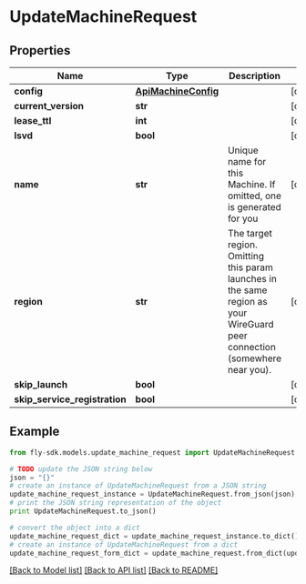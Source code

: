# UpdateMachineRequest


## Properties
Name | Type | Description | Notes
------------ | ------------- | ------------- | -------------
**config** | [**ApiMachineConfig**](ApiMachineConfig.md) |  | [optional] 
**current_version** | **str** |  | [optional] 
**lease_ttl** | **int** |  | [optional] 
**lsvd** | **bool** |  | [optional] 
**name** | **str** | Unique name for this Machine. If omitted, one is generated for you | [optional] 
**region** | **str** | The target region. Omitting this param launches in the same region as your WireGuard peer connection (somewhere near you). | [optional] 
**skip_launch** | **bool** |  | [optional] 
**skip_service_registration** | **bool** |  | [optional] 

## Example

```python
from fly-sdk.models.update_machine_request import UpdateMachineRequest

# TODO update the JSON string below
json = "{}"
# create an instance of UpdateMachineRequest from a JSON string
update_machine_request_instance = UpdateMachineRequest.from_json(json)
# print the JSON string representation of the object
print UpdateMachineRequest.to_json()

# convert the object into a dict
update_machine_request_dict = update_machine_request_instance.to_dict()
# create an instance of UpdateMachineRequest from a dict
update_machine_request_form_dict = update_machine_request.from_dict(update_machine_request_dict)
```
[[Back to Model list]](../README.md#documentation-for-models) [[Back to API list]](../README.md#documentation-for-api-endpoints) [[Back to README]](../README.md)


